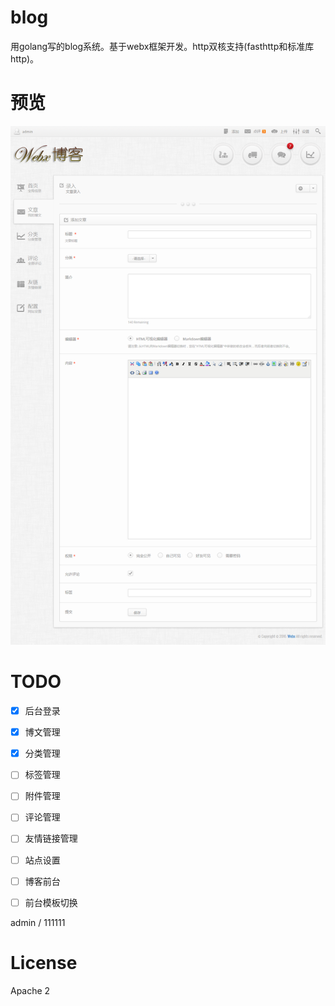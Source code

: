 # blog
用golang写的blog系统。基于webx框架开发。http双核支持(fasthttp和标准库http)。

# 预览
[![](https://github.com/webx-top/blog/blob/master/preview.png)](https://github.com/webx-top/blog/blob/master/preview.png)

# TODO
- [x] 后台登录
- [x] 博文管理
- [x] 分类管理
- [ ] 标签管理
- [ ] 附件管理
- [ ] 评论管理
- [ ] 友情链接管理
- [ ] 站点设置
- [ ] 博客前台
- [ ] 前台模板切换


admin / 111111


# License
Apache 2

